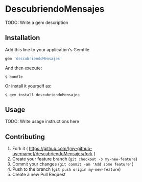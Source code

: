 # DescubriendoMensajes

TODO: Write a gem description

## Installation

Add this line to your application's Gemfile:

```ruby
gem 'descubriendoMensajes'
```

And then execute:

    $ bundle

Or install it yourself as:

    $ gem install descubriendoMensajes

## Usage

TODO: Write usage instructions here

## Contributing

1. Fork it ( https://github.com/[my-github-username]/descubriendoMensajes/fork )
2. Create your feature branch (`git checkout -b my-new-feature`)
3. Commit your changes (`git commit -am 'Add some feature'`)
4. Push to the branch (`git push origin my-new-feature`)
5. Create a new Pull Request
